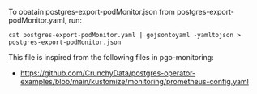 To obatain postgres-export-podMonitor.json from postgres-export-podMonitor.yaml, run:

`cat postgres-export-podMonitor.yaml | gojsontoyaml -yamltojson > postgres-export-podMonitor.json`


This file is inspired from the following files in pgo-monitoring:
- https://github.com/CrunchyData/postgres-operator-examples/blob/main/kustomize/monitoring/prometheus-config.yaml
